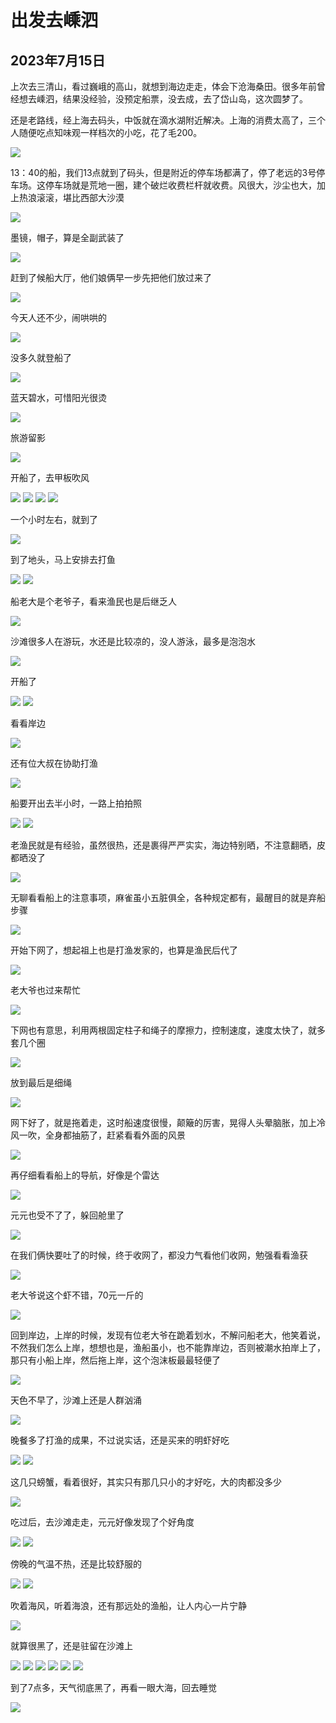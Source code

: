 出发去嵊泗
=======================

2023年7月15日
-----------------------

上次去三清山，看过巍峨的高山，就想到海边走走，体会下沧海桑田。很多年前曾经想去嵊泗，结果没经验，没预定船票，没去成，去了岱山岛，这次圆梦了。

还是老路线，经上海去码头，中饭就在滴水湖附近解决。上海的消费太高了，三个人随便吃点知味观一样档次的小吃，花了毛200。

![]({{site.url}}/assets/blog-images/20230715/1-1.jpg)

13：40的船，我们13点就到了码头，但是附近的停车场都满了，停了老远的3号停车场。这停车场就是荒地一圈，建个破烂收费栏杆就收费。风很大，沙尘也大，加上热浪滚滚，堪比西部大沙漠

![]({{site.url}}/assets/blog-images/20230715/1-2.jpg)

墨镜，帽子，算是全副武装了

![]({{site.url}}/assets/blog-images/20230715/1-3.jpg)

赶到了候船大厅，他们娘俩早一步先把他们放过来了

![]({{site.url}}/assets/blog-images/20230715/1-4.jpg)

今天人还不少，闹哄哄的

![]({{site.url}}/assets/blog-images/20230715/1-5.jpg)

没多久就登船了

![]({{site.url}}/assets/blog-images/20230715/1-6.jpg)

蓝天碧水，可惜阳光很烫

![]({{site.url}}/assets/blog-images/20230715/1-7.jpg)

旅游留影

![]({{site.url}}/assets/blog-images/20230715/1-8.jpg)

开船了，去甲板吹风

![]({{site.url}}/assets/blog-images/20230715/1-9.jpg)
![]({{site.url}}/assets/blog-images/20230715/1-10.jpg)
![]({{site.url}}/assets/blog-images/20230715/1-11.jpg)
![]({{site.url}}/assets/blog-images/20230715/1-12.jpg)

一个小时左右，就到了

![]({{site.url}}/assets/blog-images/20230715/1-13.jpg)

到了地头，马上安排去打鱼

![]({{site.url}}/assets/blog-images/20230715/1-14.jpg)
![]({{site.url}}/assets/blog-images/20230715/1-15.jpg)

船老大是个老爷子，看来渔民也是后继乏人

![]({{site.url}}/assets/blog-images/20230715/1-16.jpg)

沙滩很多人在游玩，水还是比较凉的，没人游泳，最多是泡泡水

![]({{site.url}}/assets/blog-images/20230715/1-17.jpg)

开船了

![]({{site.url}}/assets/blog-images/20230715/1-18.jpg)
![]({{site.url}}/assets/blog-images/20230715/1-19.jpg)

看看岸边

![]({{site.url}}/assets/blog-images/20230715/1-20.jpg)

还有位大叔在协助打渔

![]({{site.url}}/assets/blog-images/20230715/1-21.jpg)

船要开出去半小时，一路上拍拍照

![]({{site.url}}/assets/blog-images/20230715/1-22.jpg)
![]({{site.url}}/assets/blog-images/20230715/1-23.jpg)

老渔民就是有经验，虽然很热，还是裹得严严实实，海边特别晒，不注意翻晒，皮都晒没了

![]({{site.url}}/assets/blog-images/20230715/1-24.jpg)

无聊看看船上的注意事项，麻雀虽小五脏俱全，各种规定都有，最醒目的就是弃船步骤

![]({{site.url}}/assets/blog-images/20230715/1-25.jpg)

开始下网了，想起祖上也是打渔发家的，也算是渔民后代了

![]({{site.url}}/assets/blog-images/20230715/1-26.jpg)

老大爷也过来帮忙

![]({{site.url}}/assets/blog-images/20230715/1-27.jpg)

下网也有意思，利用两根固定柱子和绳子的摩擦力，控制速度，速度太快了，就多套几个圈

![]({{site.url}}/assets/blog-images/20230715/1-28.jpg)

放到最后是细绳

![]({{site.url}}/assets/blog-images/20230715/1-29.jpg)

网下好了，就是拖着走，这时船速度很慢，颠簸的厉害，晃得人头晕脑胀，加上冷风一吹，全身都抽筋了，赶紧看看外面的风景

![]({{site.url}}/assets/blog-images/20230715/1-30.jpg)

再仔细看看船上的导航，好像是个雷达

![]({{site.url}}/assets/blog-images/20230715/1-31.jpg)

元元也受不了了，躲回舱里了

![]({{site.url}}/assets/blog-images/20230715/1-32.jpg)

在我们俩快要吐了的时候，终于收网了，都没力气看他们收网，勉强看看渔获

![]({{site.url}}/assets/blog-images/20230715/1-33.jpg)

老大爷说这个虾不错，70元一斤的

![]({{site.url}}/assets/blog-images/20230715/1-34.jpg)

回到岸边，上岸的时候，发现有位老大爷在跪着划水，不解问船老大，他笑着说，不然我们怎么上岸，想想也是，渔船虽小，也不能靠岸边，否则被潮水拍岸上了，那只有小船上岸，然后拖上岸，这个泡沫板最最轻便了

![]({{site.url}}/assets/blog-images/20230715/1-35.jpg)

天色不早了，沙滩上还是人群汹涌

![]({{site.url}}/assets/blog-images/20230715/1-36.jpg)

晚餐多了打渔的成果，不过说实话，还是买来的明虾好吃

![]({{site.url}}/assets/blog-images/20230715/1-37.jpg)
![]({{site.url}}/assets/blog-images/20230715/1-38.jpg)

这几只螃蟹，看着很好，其实只有那几只小的才好吃，大的肉都没多少

![]({{site.url}}/assets/blog-images/20230715/1-39.jpg)

吃过后，去沙滩走走，元元好像发现了个好角度

![]({{site.url}}/assets/blog-images/20230715/1-40.jpg)
![]({{site.url}}/assets/blog-images/20230715/1-41.jpg)

傍晚的气温不热，还是比较舒服的

![]({{site.url}}/assets/blog-images/20230715/1-42.jpg)
![]({{site.url}}/assets/blog-images/20230715/1-43.jpg)

吹着海风，听着海浪，还有那远处的渔船，让人内心一片宁静

![]({{site.url}}/assets/blog-images/20230715/1-44.jpg)

就算很黑了，还是驻留在沙滩上

![]({{site.url}}/assets/blog-images/20230715/1-45.jpg)
![]({{site.url}}/assets/blog-images/20230715/1-46.jpg)
![]({{site.url}}/assets/blog-images/20230715/1-47.jpg)
![]({{site.url}}/assets/blog-images/20230715/1-48.jpg)
![]({{site.url}}/assets/blog-images/20230715/1-49.jpg)
![]({{site.url}}/assets/blog-images/20230715/1-50.jpg)

到了7点多，天气彻底黑了，再看一眼大海，回去睡觉

![]({{site.url}}/assets/blog-images/20230715/1-51.jpg)



